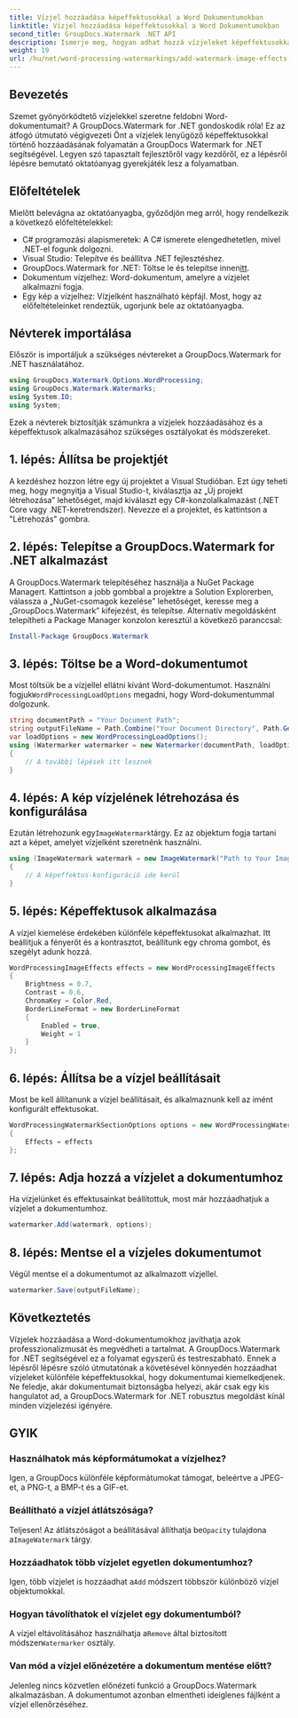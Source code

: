 ```yaml
---
title: Vízjel hozzáadása képeffektusokkal a Word Dokumentumokban
linktitle: Vízjel hozzáadása képeffektusokkal a Word Dokumentumokban
second_title: GroupDocs.Watermark .NET API
description: Ismerje meg, hogyan adhat hozzá vízjeleket képeffektusokkal Word-dokumentumaihoz a GroupDocs.Watermark for .NET segítségével. Kövesse lépésről lépésre útmutatónkat a lenyűgöző eredményekért.
weight: 19
url: /hu/net/word-processing-watermarkings/add-watermark-image-effects-word-docs/
---
```

## Bevezetés
Szemet gyönyörködtető vízjelekkel szeretne feldobni Word-dokumentumait? A GroupDocs.Watermark for .NET gondoskodik róla! Ez az átfogó útmutató végigvezeti Önt a vízjelek lenyűgöző képeffektusokkal történő hozzáadásának folyamatán a GroupDocs Watermark for .NET segítségével. Legyen szó tapasztalt fejlesztőről vagy kezdőről, ez a lépésről lépésre bemutató oktatóanyag gyerekjáték lesz a folyamatban.
## Előfeltételek
Mielőtt belevágna az oktatóanyagba, győződjön meg arról, hogy rendelkezik a következő előfeltételekkel:
- C# programozási alapismeretek: A C# ismerete elengedhetetlen, mivel .NET-el fogunk dolgozni.
- Visual Studio: Telepítve és beállítva .NET fejlesztéshez.
-  GroupDocs.Watermark for .NET: Töltse le és telepítse innen[itt](https://releases.groupdocs.com/Watermark/net/).
- Dokumentum vízjelhez: Word-dokumentum, amelyre a vízjelet alkalmazni fogja.
- Egy kép a vízjelhez: Vízjelként használható képfájl.
Most, hogy az előfeltételeinket rendeztük, ugorjunk bele az oktatóanyagba.
## Névterek importálása
Először is importáljuk a szükséges névtereket a GroupDocs.Watermark for .NET használatához.
```csharp
using GroupDocs.Watermark.Options.WordProcessing;
using GroupDocs.Watermark.Watermarks;
using System.IO;
using System;
```
Ezek a névterek biztosítják számunkra a vízjelek hozzáadásához és a képeffektusok alkalmazásához szükséges osztályokat és módszereket.
## 1. lépés: Állítsa be projektjét
A kezdéshez hozzon létre egy új projektet a Visual Studióban. Ezt úgy teheti meg, hogy megnyitja a Visual Studio-t, kiválasztja az „Új projekt létrehozása” lehetőséget, majd kiválaszt egy C#-konzolalkalmazást (.NET Core vagy .NET-keretrendszer). Nevezze el a projektet, és kattintson a "Létrehozás" gombra.
## 2. lépés: Telepítse a GroupDocs.Watermark for .NET alkalmazást
A GroupDocs.Watermark telepítéséhez használja a NuGet Package Managert. Kattintson a jobb gombbal a projektre a Solution Explorerben, válassza a „NuGet-csomagok kezelése” lehetőséget, keresse meg a „GroupDocs.Watermark” kifejezést, és telepítse.
Alternatív megoldásként telepítheti a Package Manager konzolon keresztül a következő paranccsal:
```powershell
Install-Package GroupDocs.Watermark
```
## 3. lépés: Töltse be a Word-dokumentumot
 Most töltsük be a vízjellel ellátni kívánt Word-dokumentumot. Használni fogjuk`WordProcessingLoadOptions` megadni, hogy Word-dokumentummal dolgozunk.
```csharp
string documentPath = "Your Document Path";
string outputFileName = Path.Combine("Your Document Directory", Path.GetFileName(documentPath));
var loadOptions = new WordProcessingLoadOptions();
using (Watermarker watermarker = new Watermarker(documentPath, loadOptions))
{
    // A további lépések itt lesznek
}
```
## 4. lépés: A kép vízjelének létrehozása és konfigurálása
 Ezután létrehozunk egy`ImageWatermark`tárgy. Ez az objektum fogja tartani azt a képet, amelyet vízjelként szeretnénk használni.
```csharp
using (ImageWatermark watermark = new ImageWatermark("Path to Your Image"))
{
    // A képeffektus-konfiguráció ide kerül
}
```
## 5. lépés: Képeffektusok alkalmazása
A vízjel kiemelése érdekében különféle képeffektusokat alkalmazhat. Itt beállítjuk a fényerőt és a kontrasztot, beállítunk egy chroma gombot, és szegélyt adunk hozzá.
```csharp
WordProcessingImageEffects effects = new WordProcessingImageEffects
{
    Brightness = 0.7,
    Contrast = 0.6,
    ChromaKey = Color.Red,
    BorderLineFormat = new BorderLineFormat
    {
        Enabled = true,
        Weight = 1
    }
};
```
## 6. lépés: Állítsa be a vízjel beállításait
Most be kell állítanunk a vízjel beállításait, és alkalmaznunk kell az imént konfigurált effektusokat.
```csharp
WordProcessingWatermarkSectionOptions options = new WordProcessingWatermarkSectionOptions
{
    Effects = effects
};
```
## 7. lépés: Adja hozzá a vízjelet a dokumentumhoz
Ha vízjelünket és effektusainkat beállítottuk, most már hozzáadhatjuk a vízjelet a dokumentumhoz.
```csharp
watermarker.Add(watermark, options);
```
## 8. lépés: Mentse el a vízjeles dokumentumot
Végül mentse el a dokumentumot az alkalmazott vízjellel. 
```csharp
watermarker.Save(outputFileName);
```
## Következtetés
Vízjelek hozzáadása a Word-dokumentumokhoz javíthatja azok professzionalizmusát és megvédheti a tartalmat. A GroupDocs.Watermark for .NET segítségével ez a folyamat egyszerű és testreszabható. Ennek a lépésről lépésre szóló útmutatónak a követésével könnyedén hozzáadhat vízjeleket különféle képeffektusokkal, hogy dokumentumai kiemelkedjenek. 
Ne feledje, akár dokumentumait biztonságba helyezi, akár csak egy kis hangulatot ad, a GroupDocs.Watermark for .NET robusztus megoldást kínál minden vízjelezési igényére. 
## GYIK
### Használhatok más képformátumokat a vízjelhez?
Igen, a GroupDocs különféle képformátumokat támogat, beleértve a JPEG-et, a PNG-t, a BMP-t és a GIF-et.
### Beállítható a vízjel átlátszósága?
 Teljesen! Az átlátszóságot a beállításával állíthatja be`Opacity` tulajdona a`ImageWatermark` tárgy.
### Hozzáadhatok több vízjelet egyetlen dokumentumhoz?
 Igen, több vízjelet is hozzáadhat a`Add` módszert többször különböző vízjel objektumokkal.
### Hogyan távolíthatok el vízjelet egy dokumentumból?
 A vízjel eltávolításához használhatja a`Remove` által biztosított módszer`Watermarker` osztály.
### Van mód a vízjel előnézetére a dokumentum mentése előtt?
Jelenleg nincs közvetlen előnézeti funkció a GroupDocs.Watermark alkalmazásban. A dokumentumot azonban elmentheti ideiglenes fájlként a vízjel ellenőrzéséhez.